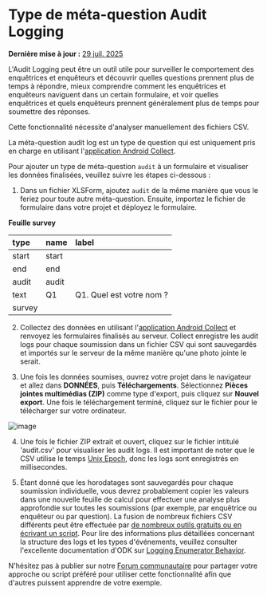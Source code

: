# Type de méta-question Audit Logging
**Dernière mise à jour :** <a href="https://github.com/kobotoolbox/docs/blob/47cbc8887d6df73ef3bf760d5a3962b77ab26ed8/source/audit_logging.md" class="reference">29 juil. 2025</a>

L'Audit Logging peut être un outil utile pour surveiller le comportement des enquêtrices et enquêteurs et découvrir quelles questions prennent plus de temps à répondre, mieux comprendre comment les enquêtrices et enquêteurs naviguent dans un certain formulaire, et voir quelles enquêtrices et quels enquêteurs prennent généralement plus de temps pour soumettre des réponses.

<p class="note">Cette fonctionnalité nécessite d'analyser manuellement des fichiers CSV.</p>

La méta-question audit log est un type de question qui est uniquement pris en charge en utilisant l'[application Android Collect](kobocollect_on_android_latest.md).

Pour ajouter un type de méta-question `audit` à un formulaire et visualiser les données finalisées, veuillez suivre les étapes ci-dessous :

1. Dans un fichier XLSForm, ajoutez `audit` de la même manière que vous le feriez pour toute autre méta-question. Ensuite, importez le fichier de formulaire dans votre projet et déployez le formulaire.

**Feuille survey**

| type  | name  | label                      |
| :---- | :---- | :------------------------- |
| start | start |                            |
| end   | end   |                            |
| audit | audit |                            |
| text  | Q1    | Q1. Quel est votre nom ?   |
| survey |

2. Collectez des données en utilisant l'[application Android Collect](kobocollect_on_android_latest.md) et renvoyez les formulaires finalisés au serveur. Collect enregistre les audit logs pour chaque soumission dans un fichier CSV qui sont sauvegardés et importés sur le serveur de la même manière qu'une photo jointe le serait.

3. Une fois les données soumises, ouvrez votre projet dans le navigateur et allez dans **DONNÉES**, puis **Téléchargements**. Sélectionnez **Pièces jointes multimédias (ZIP)** comme type d'export, puis cliquez sur **Nouvel export**. Une fois le téléchargement terminé, cliquez sur le fichier pour le télécharger sur votre ordinateur.

![image](/images/audit_logging/zip_export.png)

4. Une fois le fichier ZIP extrait et ouvert, cliquez sur le fichier intitulé 'audit.csv' pour visualiser les audit logs. Il est important de noter que le CSV utilise le temps [Unix Epoch](https://www.unixtimestamp.com/index.php), donc les logs sont enregistrés en millisecondes.

5. Étant donné que les horodatages sont sauvegardés pour chaque soumission individuelle, vous devrez probablement copier les valeurs dans une nouvelle feuille de calcul pour effectuer une analyse plus approfondie sur toutes les soumissions (par exemple, par enquêtrice ou enquêteur ou par question). La fusion de nombreux fichiers CSV différents peut être effectuée par [de nombreux outils gratuits ou en écrivant un script](https://www.google.com/search?q=merge+many+CSV). Pour lire des informations plus détaillées concernant la structure des logs et les types d'événements, veuillez consulter l'excellente documentation d'ODK sur [Logging Enumerator Behavior](https://docs.getodk.org/form-audit-log/#).

N'hésitez pas à publier sur notre [Forum communautaire](https://community.kobotoolbox.org/) pour partager votre approche ou script préféré pour utiliser cette fonctionnalité afin que d'autres puissent apprendre de votre exemple.